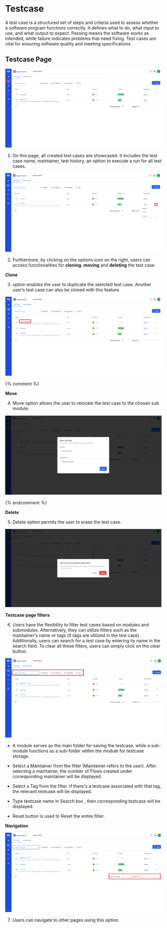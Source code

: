 # Testcase

A test case is a structured set of steps and criteria used to assess whether a software program functions correctly. It defines what to do, what input to use, and what output to expect. Passing means the software works as intended, while failure indicates problems that need fixing. Test cases are vital for ensuring software quality and meeting specifications.


## Testcase Page

![ClickTestCase](./TestcaseImages/1.ClickTestCase.png)

1. On this page, all created test cases are showcased. It includes the test case name, maintainer, test history, an option to execute a run for all test cases.

![Click 3 dots](./TestcaseImages/2.Click%203%20dots.png)

2. Furthermore, by clicking on the options icon on the right, users can access functionalities for  **cloning**,  **moving**  and  **deleting**  the test case.

**Clone** 

3. option enables the user to duplicate the selected test case. Another user’s test case can also be cloned with this feature.

![Cloned TestCase](./TestcaseImages/3.Cloned%20TestCase.png)

{% comment %} 

**Move** 

4. Move option allows the user to relocate the test case to the chosen sub module.

![Move Test Case](./TestcaseImages/4.Move%20Test%20Case.png)

{% endcomment %}


**Delete** 

5. Delete option permits the user to erase the test case.

![Delete TestCase](./TestcaseImages/5.Delete%20TestCase.png)

**Testcase page filters**


6. Users have the flexibility to filter test cases based on modules and submodules. Alternatively, they can utilize filters such as the maintainer's name or tags (if tags are utilized in the test case). Additionally, users can search for a test case by entering its name in the search field. To clear all these filters, users can simply click on the clear button.

![TestCase Page filter](./TestcaseImages/6.TestCase%20Page%20filter.png)

-  A module serves as the main folder for saving the testcase, while a sub-module functions as a sub-folder within the module for testcase storage.
    
-  Select a Maintainer from the filter (Maintainer refers to the user). After selecting a maintainer, the number of Flows created under corresponding maintainer will be displayed.
    
-  Select a Tag from the filter. If there's a testcase associated with that tag, the relevant testcase will be displayed.
    
-  Type testcase name in Search box , then corresponding testcase will be displayed.
    
-  Reset button is used to Reset the entire filter.

**Navigation**

![Navigation](./TestcaseImages/7.Navigation.png)

7. Users can navigate to other pages using this option.